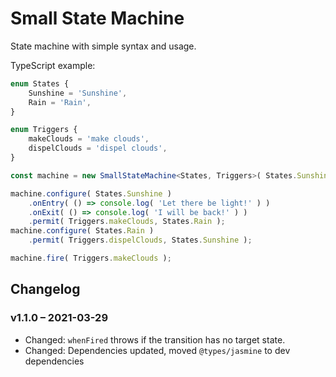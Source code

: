 # Small State Machine

State machine with simple syntax and usage.

TypeScript example:

```typescript
enum States {
    Sunshine = 'Sunshine',
    Rain = 'Rain',
}

enum Triggers {
    makeClouds = 'make clouds',
    dispelClouds = 'dispel clouds',
}

const machine = new SmallStateMachine<States, Triggers>( States.Sunshine );

machine.configure( States.Sunshine )
    .onEntry( () => console.log( 'Let there be light!' ) )
    .onExit( () => console.log( 'I will be back!' ) )
    .permit( Triggers.makeClouds, States.Rain );
machine.configure( States.Rain )
    .permit( Triggers.dispelClouds, States.Sunshine );

machine.fire( Triggers.makeClouds );
```

## Changelog

### v1.1.0 – 2021-03-29

* Changed: `whenFired` throws if the transition has no target state.
* Changed: Dependencies updated, moved `@types/jasmine` to dev dependencies
